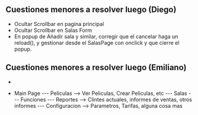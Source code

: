 ## Cuestiones menores a resolver luego (Diego)
- Ocultar Scrollbar en pagina principal
- Ocultar Scrollbar en Salas Form
- En popup de Añadir sala y similar, corregir que el cancelar haga un reload(), y gestionar desde el SalasPage con onclick y que cierre el popup.

## Cuestiones menores a resolver luego (Emiliano)
- 


- Main Page 
--- Peliculas --> Ver Peliculas, Crear Peliculas, etc
--- Salas
--- Funciones
--- Reportes --> Clintes actuales, informes de ventas, otros informes
--- Configuracion --> Parametros, Tarifas, alguna cosa mas